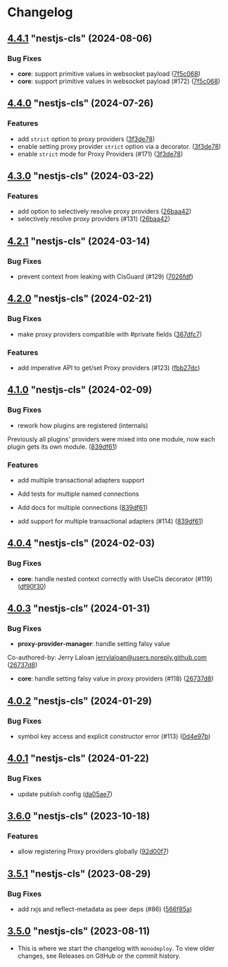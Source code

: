 # Changelog

<!-- MONODEPLOY:BELOW -->

## [4.4.1](https://github.com/Papooch/nestjs-cls/compare/nestjs-cls@4.4.0...nestjs-cls@4.4.1) "nestjs-cls" (2024-08-06)<a name="4.4.1"></a>

### Bug Fixes

* **core**: support primitive values in websocket payload ([7f5c068](https://github.com/Papooch/nestjs-cls/commits/7f5c068))
* **core**: support primitive values in websocket payload (#172) ([7f5c068](https://github.com/Papooch/nestjs-cls/commits/7f5c068))




## [4.4.0](https://github.com/Papooch/nestjs-cls/compare/nestjs-cls@4.3.0...nestjs-cls@4.4.0) "nestjs-cls" (2024-07-26)<a name="4.4.0"></a>

### Features

* add `strict` option to proxy providers ([3f3de78](https://github.com/Papooch/nestjs-cls/commits/3f3de78))
* enable setting proxy provider `strict` option via a decorator. ([3f3de78](https://github.com/Papooch/nestjs-cls/commits/3f3de78))
* enable `strict` mode for Proxy Providers (#171) ([3f3de78](https://github.com/Papooch/nestjs-cls/commits/3f3de78))




## [4.3.0](https://github.com/Papooch/nestjs-cls/compare/nestjs-cls@4.2.1...nestjs-cls@4.3.0) "nestjs-cls" (2024-03-22)<a name="4.3.0"></a>

### Features

* add option to selectively resolve proxy providers ([26baa42](https://github.com/Papooch/nestjs-cls/commits/26baa42))
* selectively resolve proxy providers (#131) ([26baa42](https://github.com/Papooch/nestjs-cls/commits/26baa42))




## [4.2.1](https://github.com/Papooch/nestjs-cls/compare/nestjs-cls@4.2.0...nestjs-cls@4.2.1) "nestjs-cls" (2024-03-14)<a name="4.2.1"></a>

### Bug Fixes

* prevent context from leaking with ClsGuard (#129) ([7026fdf](https://github.com/Papooch/nestjs-cls/commits/7026fdf))




## [4.2.0](https://github.com/Papooch/nestjs-cls/compare/nestjs-cls@4.1.0...nestjs-cls@4.2.0) "nestjs-cls" (2024-02-21)<a name="4.2.0"></a>

### Bug Fixes

* make proxy providers compatible with #private fields ([367dfc7](https://github.com/Papooch/nestjs-cls/commits/367dfc7))

### Features

* add imperative API to get/set Proxy providers (#123) ([fbb27dc](https://github.com/Papooch/nestjs-cls/commits/fbb27dc))




## [4.1.0](https://github.com/Papooch/nestjs-cls/compare/nestjs-cls@4.0.4...nestjs-cls@4.1.0) "nestjs-cls" (2024-02-09)<a name="4.1.0"></a>

### Bug Fixes

* rework how plugins are registered (internals)

Previously all plugins' providers were mixed into one module,
now each plugin gets its own module. ([839df61](https://github.com/Papooch/nestjs-cls/commits/839df61))

### Features

* add multiple transactional adapters support

* Add tests for multiple named connections

* Add docs for multiple connections ([839df61](https://github.com/Papooch/nestjs-cls/commits/839df61))
* add support for multiple transactional adapters (#114) ([839df61](https://github.com/Papooch/nestjs-cls/commits/839df61))




## [4.0.4](https://github.com/Papooch/nestjs-cls/compare/nestjs-cls@4.0.3...nestjs-cls@4.0.4) "nestjs-cls" (2024-02-03)<a name="4.0.4"></a>

### Bug Fixes

* **core**: handle nested context correctly with UseCls decorator (#119) ([df90f30](https://github.com/Papooch/nestjs-cls/commits/df90f30))




## [4.0.3](https://github.com/Papooch/nestjs-cls/compare/nestjs-cls@4.0.2...nestjs-cls@4.0.3) "nestjs-cls" (2024-01-31)<a name="4.0.3"></a>

### Bug Fixes

* **proxy-provider-manager**: handle setting falsy value

Co-authored-by: Jerry Laloan <jerrylaloan@users.noreply.github.com> ([26737d8](https://github.com/Papooch/nestjs-cls/commits/26737d8))
* **core**: handle setting falsy value in proxy providers (#118) ([26737d8](https://github.com/Papooch/nestjs-cls/commits/26737d8))




## [4.0.2](https://github.com/Papooch/nestjs-cls/compare/nestjs-cls@4.0.1...nestjs-cls@4.0.2) "nestjs-cls" (2024-01-29)<a name="4.0.2"></a>

### Bug Fixes

* symbol key access and explicit constructor error (#113) ([0d4e97b](https://github.com/Papooch/nestjs-cls/commits/0d4e97b))




## [4.0.1](https://github.com/Papooch/nestjs-cls/compare/nestjs-cls@4.0.0...nestjs-cls@4.0.1) "nestjs-cls" (2024-01-22)<a name="4.0.1"></a>

### Bug Fixes

* update publish config ([da05ae7](https://github.com/Papooch/nestjs-cls/commits/da05ae7))




## [3.6.0](https://github.com/Papooch/nestjs-cls/compare/nestjs-cls@3.5.1...nestjs-cls@3.6.0) "nestjs-cls" (2023-10-18)<a name="3.6.0"></a>

### Features

* allow registering Proxy providers globally ([92d00f7](https://github.com/Papooch/nestjs-cls/commits/92d00f7))




## [3.5.1](https://github.com/Papooch/nestjs-cls/compare/nestjs-cls@3.5.0...nestjs-cls@3.5.1) "nestjs-cls" (2023-08-29)<a name="3.5.1"></a>

### Bug Fixes

* add rxjs and reflect-metadata as peer deps (#86) ([566f85a](https://github.com/Papooch/nestjs-cls/commits/566f85a))




## [3.5.0](https://github.com/Papooch/nestjs-cls/compare/v3.4.0...v3.5.0) "nestjs-cls" (2023-08-11)<a name="3.4.0"></a>

-   This is where we start the changelog with `monodeploy`. To view older changes, see Releases on GitHub or the commit history.
